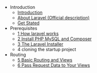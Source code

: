 <!-- docs/_sidebar.md -->

- Introduction
    - [Introduction](/README.md)
    - [About Laravel (Official description)](/laravel_official_readme.md)
    - [Get Stated](/get_started.md)
- Prerequisites
    - [1 How laravel works](prerequisites/1-how-laravel-works.md)
    - [2 Install PHP MySQL and Composer](prerequisites/2-install-php-mysql-and-composer)
    - [3 The Laravel Installer](prerequisites/3-the-laravel-Installer.md)
    - 4 cloning the startup project
- Routing
    - [5 Basic Routing and Views](routing/5-basic-routing-and-views.md)
    - [6 Pass Request Data to Your Views](routing/6-pass-request-data-to-your-views.md)

